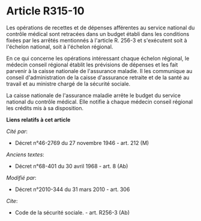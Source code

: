 # Article R315-10

Les opérations de recettes et de dépenses afférentes au service national du contrôle médical sont retracées dans un budget
établi dans les conditions fixées par les arrêtés mentionnés à l'article R. 256-3 et s'exécutent soit à l'échelon national,
soit à l'échelon régional. 

En ce qui concerne les opérations intéressant chaque échelon régional, le médecin conseil régional établit les prévisions de
dépenses et les fait parvenir à la caisse nationale de l'assurance maladie. Il les communique au conseil d'administration de
la caisse d'assurance retraite et de la santé au travail et au ministre chargé de la sécurité sociale. 

La caisse nationale de l'assurance maladie arrête le budget du service national du contrôle médical. Elle notifie à chaque
médecin conseil régional les crédits mis à sa disposition.

**Liens relatifs à cet article**

_Cité par_:

  - Décret n°46-2769 du 27 novembre 1946 - art. 212 (M)

_Anciens textes_:

  - Décret n°68-401 du 30 avril 1968 - art. 8 (Ab)

_Modifié par_:

  - Décret n°2010-344 du 31 mars 2010 - art. 306

_Cite_:

  - Code de la sécurité sociale. - art. R256-3 (Ab)
